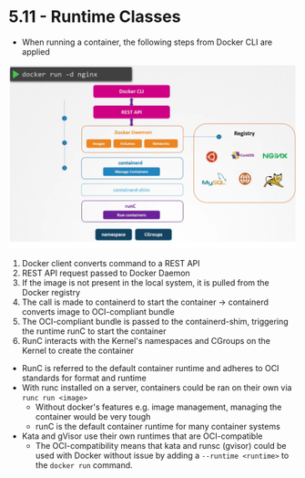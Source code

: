 # 5.11 - Runtime Classes

- When running a container, the following steps from Docker CLI are applied

![Overview of Docker Runtime Interactions](./img/runtime_overview.png)

1. Docker client converts command to a REST API
2. REST API request passed to Docker Daemon
3. If the image is not present in the local system, it is pulled from the Docker registry
4. The call is made to containerd to start the container -> containerd converts image to OCI-compliant bundle
5. The OCI-compliant bundle is passed to the containerd-shim, triggering the runtime runC to start the container
6. RunC interacts with the Kernel's namespaces and CGroups on the Kernel to create the container

- RunC is referred to the default container runtime and adheres to OCI standards for format and runtime
- With runc installed on a server, containers could be ran on their own via `runc run <image>`
  - Without docker's features e.g. image management, managing the container would be very tough
  - runC is the default container runtime for many container systems
- Kata and gVisor use their own runtimes that are OCI-compatible
  - The OCI-compatibility means that kata and runsc (gvisor) could be used with
Docker without issue by adding a `--runtime <runtime>` to the `docker run` command.
